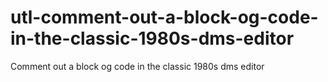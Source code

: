 # utl-comment-out-a-block-og-code-in-the-classic-1980s-dms-editor
Comment out a block og code in the classic 1980s dms editor 
